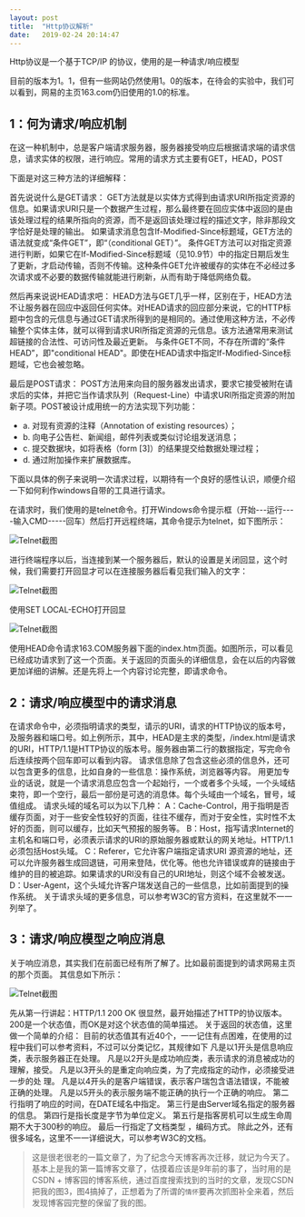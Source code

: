 ```yaml
---
layout: post
title:  "Http协议解析"
date:   2019-02-24 20:14:47
---
```


Http协议是一个基于TCP/IP 的协议，使用的是一种请求/响应模型

目前的版本为1。1，但有一些网站仍然使用1。0的版本，在待会的实验中，我们可以看到，网易的主页163.com仍旧使用的1.0的标准。

## 1：何为请求/响应机制

在这一种机制中，总是客户端请求服务器，服务器接受响应后根据请求端的请求信息，请求实体的权限，进行响应。常用的请求方式主要有GET，HEAD，POST

下面是对这三种方法的详细解释：

首先说说什么是GET请求： GET方法就是以实体方式得到由请求URI所指定资源的信息。如果请求URI只是一个数据产生过程，那么最终要在回应实体中返回的是由该处理过程的结果所指向的资源，而不是返回该处理过程的描述文字，除非那段文字恰好是处理的输出。 如果请求消息包含If-Modified-Since标题域，GET方法的语法就变成“条件GET”，即“（conditional GET）”。 条件GET方法可以对指定资源进行判断，如果它在If-Modified-Since标题域（见10.9节）中的指定日期后发生了更新，才启动传输，否则不传输。这种条件GET允许被缓存的实体在不必经过多次请求或不必要的数据传输就能进行刷新，从而有助于降低网络负载。

然后再来说说HEAD请求吧： HEAD方法与GET几乎一样，区别在于，HEAD方法不让服务器在回应中返回任何实体。对HEAD请求的回应部分来说，它的HTTP标题中包含的元信息与通过GET请求所得到的是相同的。通过使用这种方法，不必传输整个实体主体，就可以得到请求URI所指定资源的元信息。该方法通常用来测试超链接的合法性、可访问性及最近更新。 与条件GET不同，不存在所谓的“条件HEAD”，即"conditional HEAD"。即使在HEAD请求中指定If-Modified-Since标题域，它也会被忽略。

最后是POST请求： POST方法用来向目的服务器发出请求，要求它接受被附在请求后的实体，并把它当作请求队列（Request-Line）中请求URI所指定资源的附加新子项。POST被设计成用统一的方法实现下列功能：

- a. 对现有资源的注释（Annotation of existing resources）；
- b. 向电子公告栏、新闻组，邮件列表或类似讨论组发送消息；
- c. 提交数据块，如将表格（form [3]）的结果提交给数据处理过程；
- d. 通过附加操作来扩展数据库。

下面以具体的例子来说明一次请求过程，以期待有一个良好的感性认识，顺便介绍一下如何利作windows自带的工具进行请求。

在请求时，我们使用的是telnet命令。打开Windows命令提示框（开始---运行----输入CMD-----回车）然后打开远程终端，其命令提示为telnet，如下图所示：

![Telnet截图](http://codingsky.oss-cn-hangzhou.aliyuncs.com/cdn/myblog/http_1.gif)

进行终端程序以后，当连接到某一个服务器后，默认的设置是关闭回显，这个时候，我们需要打开回显才可以在连接服务器后看见我们输入的文字：

![Telnet截图](http://codingsky.oss-cn-hangzhou.aliyuncs.com/cdn/myblog/http_2.gif)

使用SET LOCAL-ECHO打开回显

![Telnet截图](http://codingsky.oss-cn-hangzhou.aliyuncs.com/cdn/myblog/http_3.gif)

使用HEAD命令请求163.COM服务器下面的index.htm页面。如图所示，可以看见已经成功请求到了这一个页面。关于返回的页面头的详细信息，会在以后的内容做更加详细的讲解。还是先将上一个内容讨论完整，即请求命令。

## 2：请求/响应模型中的请求消息
在请求命令中，必须指明请求的类型，请示的URI，请求的HTTP协议的版本号，及服务器和端口号。如上例所示，其中，HEAD是主求的类型，/index.html是请求的URI，HTTP/1.1是HTTP协议的版本号。服务器由第二行的数据指定，写完命令后连续按两个回车即可以看到内容。
请求信息除了包含这些必须的信息外，还可以包含更多的信息，比如自身的一些信息：操作系统，浏览器等内容。
用更加专业的话说，就是一个请求消息应包含一个起始行，一个或者多个头域，一个头域结束符，即一个空行，最后一部份是可选的消息体。每个头域由一个域名，冒号，域值组成。
请求头域的域名可以为以下几种：
A：Cache-Control，用于指明是否缓存页面，对于一些安全性较好的页面，往往不缓存，而对于安全性，实时性不太好的页面，则可以缓存，比如天气预报的服务等。
B：Host，指写请求Internet的主机名和端口号，必须表示请求的URI的原始服务器或默认的网关地址。HTTP/1.1必须包括Host头域。
C：Referer，它允许客户端指定请求URI 源资源的地址，还可以允许服务器生成回退链，可用来登陆，优化等。他也允许错误或弃的链接由于维护的目的被追踪。如果请求的URI没有自己的URI地址，则这个域不会被发送。
D：User-Agent，这个头域允许客户瑞发送自己的一些信息，比如前面提到的操作系统。
关于请求头域的更多信息，可以参考W3C的官方资料，在这里就不一一列举了。
 
## 3：请求/响应模型之响应消息
关于响应消息，其实我们在前面已经有所了解了。比如最前面提到的请求网易主页的那个页面。
其信息如下所示：

![Telnet截图](http://codingsky.oss-cn-hangzhou.aliyuncs.com/cdn/myblog/http_4.gif)

先从第一行讲起：HTTP/1.1 200 OK
很显然，最开始描述了HTTP的协议版本。200是一个状态值，而OK是对这个状态值的简单描述。
关于返回的状态值，这里做一个简单的介绍：
目前的状态值其有近40个，一一记住有点困难，在使用的过程中我们可以参考资料，不过可以分类记忆，其规律如下
凡是以1开头是信息响应类，表示服务器正在处理。
凡是以2开头是成功响应类，表示请求的消息被成功的理解，接受。
凡是以3开头的是重定向响应类，为了完成指定的动作，必须接受进一步的处 理。
凡是以4开头的是客户端错误，表示客户瑞包含语法错误，不能被正确的处理。
凡是以5开头的表示服务端不能正确的执行一个正确的响应。
第二行指明了响应的时间，在DATE域名中指定。
第三行是由Server域名指定的服务器的信息。
第四行是指长度是字节为单位定义。
第五行是指客房机可以生成生命周期不大于300秒的响应。
最后一行指定了文档类型 ，编码方式。
除此之外，还有很多域名，这里不一一详细说大，可以参考W3C的文档。

> 这是很老很老的一篇文章了，为了纪念今天博客再次迁移，就记为今天了。基本上是我的第一篇博客文章了，估摸着应该是9年前的事了，当时用的是CSDN + 博客园的博客系统，通过百度搜索找到的当时的文章，发现CSDN把我的图3，图4搞掉了，正想着为了所谓的`情怀`要再次抓图补全来着，然后发现博客园完整的保留了我的图。